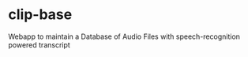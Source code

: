 # clip-base
Webapp to maintain a Database of Audio Files with speech-recognition powered transcript
